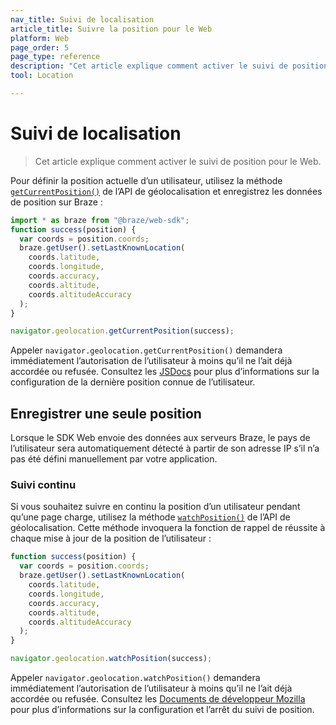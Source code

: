 ```yaml
---
nav_title: Suivi de localisation
article_title: Suivre la position pour le Web
platform: Web
page_order: 5
page_type: reference
description: "Cet article explique comment activer le suivi de position pour le Web."
tool: Location

---
```


# Suivi de localisation

> Cet article explique comment activer le suivi de position pour le Web.

Pour définir la position actuelle d’un utilisateur, utilisez la méthode [`getCurrentPosition()`][0] de l’API de géolocalisation et enregistrez les données de position sur Braze :

```javascript
import * as braze from "@braze/web-sdk";
function success(position) {
  var coords = position.coords;
  braze.getUser().setLastKnownLocation(
    coords.latitude,
    coords.longitude,
    coords.accuracy,
    coords.altitude,
    coords.altitudeAccuracy
  );
}

navigator.geolocation.getCurrentPosition(success);
```

Appeler `navigator.geolocation.getCurrentPosition()` demandera immédiatement l’autorisation de l’utilisateur à moins qu’il ne l’ait déjà accordée ou refusée. Consultez les [JSDocs][1] pour plus d’informations sur la configuration de la dernière position connue de l’utilisateur.

## Enregistrer une seule position

Lorsque le SDK Web envoie des données aux serveurs Braze, le pays de l’utilisateur sera automatiquement détecté à partir de son adresse IP s’il n’a pas été défini manuellement par votre application.

### Suivi continu

Si vous souhaitez suivre en continu la position d’un utilisateur pendant qu’une page charge, utilisez la méthode [`watchPosition()`](https://developer.mozilla.org/en-US/docs/Web/API/Geolocation/watchPosition) de l’API de géolocalisation. Cette méthode invoquera la fonction de rappel de réussite à chaque mise à jour de la position de l’utilisateur :

```javascript
function success(position) {
  var coords = position.coords;
  braze.getUser().setLastKnownLocation(
    coords.latitude,
    coords.longitude,
    coords.accuracy,
    coords.altitude,
    coords.altitudeAccuracy
  );
}

navigator.geolocation.watchPosition(success);
```

Appeler `navigator.geolocation.watchPosition()` demandera immédiatement l’autorisation de l’utilisateur à moins qu’il ne l’ait déjà accordée ou refusée. Consultez les [Documents de développeur Mozilla][2] pour plus d’informations sur la configuration et l’arrêt du suivi de position.

[0]: https://developer.mozilla.org/en-US/docs/Web/API/Geolocation/getCurrentPosition
[1]: https://js.appboycdn.com/web-sdk/latest/doc/classes/braze.user.html#setlastknownlocation
[2]: https://developer.mozilla.org/en-US/docs/Web/API/Geolocation/watchPosition
